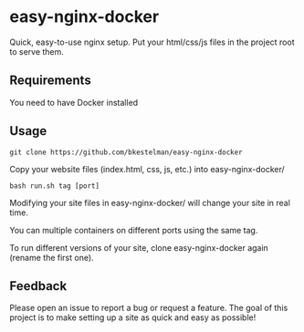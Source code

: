 # easy-nginx-docker
Quick, easy-to-use nginx setup. Put your html/css/js files in the project root to serve them.

## Requirements
You need to have Docker installed

## Usage
```
git clone https://github.com/bkestelman/easy-nginx-docker
```
Copy your website files (index.html, css, js, etc.) into easy-nginx-docker/
```
bash run.sh tag [port] 
```

Modifying your site files in easy-nginx-docker/ will change your site in real time. 

You can multiple containers on different ports using the same tag. 

To run different versions of your site, clone easy-nginx-docker again (rename the first one). 

## Feedback
Please open an issue to report a bug or request a feature. The goal of this project is to make setting up a site as quick and easy as possible!
